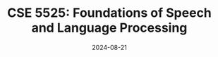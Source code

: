 ---
title: "CSE 5525: Foundations of Speech and Language Processing"
collection: teaching
type: "Spring 2025"
permalink: /cse-5525-autumn-2025
venue: "The Ohio State University, Computer Science and Engineering"
date: 2024-08-21
location: "Columbus, OH"
---